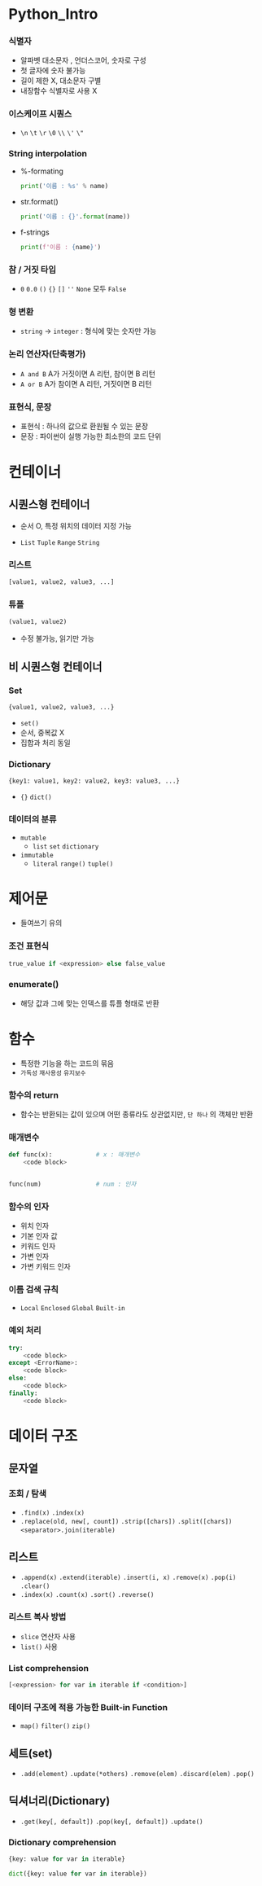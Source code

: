 # Python_Intro



### 식별자

- 알파벳 대소문자 , 언더스코어, 숫자로 구성
- 첫 글자에 숫자 불가능
- 길이 제한 X, 대소문자 구별
- 내장함수 식별자로 사용 X



### 이스케이프 시퀀스

- `\n`    `\t`    `\r`    `\0`    `\\`    `\'`    `\"`



### String interpolation

- %-formating

  ```python
  print('이름 : %s' % name)
  ```

- str.format()

  ```python
  print('이름 : {}'.format(name))
  ```

- f-strings

  ```python
  print(f'이름 : {name}')
  ```



### 참 / 거짓 타입

- `0`    `0.0`    `()`     `{}`    `[]`    `''`    `None`  모두 `False`



### 형 변환

- `string` -> `integer` : 형식에 맞는 숫자만 가능



### 논리 연산자(단축평가)

- `A and B`    A가 거짓이면 A 리턴, 참이면 B 리턴
- `A or B`     A가 참이면 A 리턴, 거짓이면 B 리턴



### 표현식, 문장

- 표현식 : 하나의 값으로 환원될 수 있는 문장
- 문장 : 파이썬이 실행 가능한 최소한의 코드 단위



# 컨테이너

## 시퀀스형 컨테이너

- 순서 O, 특정 위치의 데이터 지정 가능

- `List`    `Tuple`    `Range`    `String`



### 리스트

```python
[value1, value2, value3, ...]
```



### 튜플

```python
(value1, value2)
```

- 수정 불가능, 읽기만 가능



## 비 시퀀스형 컨테이너

### Set

```python
{value1, value2, value3, ...}
```

- `set()`
- 순서, 중복값 X
- 집합과 처리 동일



### Dictionary

```python
{key1: value1, key2: value2, key3: value3, ...}
```

- `{}`    `dict()`



### 데이터의 분류

- `mutable`
  - `list`    `set`    `dictionary`
- `immutable`
  - `literal`    `range()`    `tuple()`



# 제어문

- 들여쓰기 유의

### 조건 표현식

```python
true_value if <expression> else false_value
```



### enumerate()

- 해당 값과 그에 맞는 인덱스를 튜플 형태로 반환



# 함수

- 특정한 기능을 하는 코드의 묶음
- `가독성`    `재사용성`    `유지보수`



### 함수의 return

- 함수는 반환되는 값이 있으며 어떤 종류라도 상관없지만, `단 하나` 의 객체만 반환



### 매개변수

```python
def func(x):			# x : 매개변수
	<code block>


func(num)				# num : 인자
```



### 함수의 인자

- 위치 인자
- 기본 인자 값
- 키워드 인자
- 가변 인자
- 가변 키워드 인자



### 이름 검색 규칙

- `Local`    `Enclosed`    `Global`    `Built-in`



### 예외 처리

```python
try:
	<code block>
except <ErrorName>:
	<code block>
else:
    <code block>
finally:
    <code block>
```



# 데이터 구조

## 문자열

### 조회 / 탐색

- `.find(x)`    `.index(x)`
- `.replace(old, new[, count])`    `.strip([chars])`    `.split([chars])`    `<separator>.join(iterable)`



## 리스트

- `.append(x)`    `.extend(iterable)`    `.insert(i, x)`    `.remove(x)`    `.pop(i)`    `.clear()`
- `.index(x)`    `.count(x)`    `.sort()`    `.reverse()`



### 리스트 복사 방법

- `slice` 연산자 사용
- `list()` 사용



### List comprehension

```python
[<expression> for var in iterable if <condition>]
```



### 데이터 구조에 적용 가능한 Built-in Function

- `map()`    `filter()`    `zip()`



## 세트(set)

- `.add(element)`    `.update(*others)`    `.remove(elem)`    `.discard(elem)`    `.pop()`



## 딕셔너리(Dictionary)

- `.get(key[, default])`    `.pop(key[, default])`    `.update()`



### Dictionary comprehension

```python
{key: value for var in iterable}

dict({key: value for var in iterable})
```

